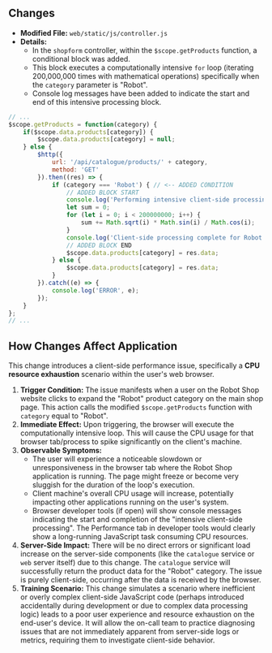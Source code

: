 ## Changes

- **Modified File:** `web/static/js/controller.js`
- **Details:**
    - In the `shopform` controller, within the `$scope.getProducts` function, a conditional block was added.
    - This block executes a computationally intensive `for` loop (iterating 200,000,000 times with mathematical operations) specifically when the `category` parameter is "Robot".
    - Console log messages have been added to indicate the start and end of this intensive processing block.

```javascript
// ...
$scope.getProducts = function(category) {
    if($scope.data.products[category]) {
        $scope.data.products[category] = null;
    } else {
        $http({
            url: '/api/catalogue/products/' + category,
            method: 'GET'
        }).then((res) => {
            if (category === 'Robot') { // <-- ADDED CONDITION
                // ADDED BLOCK START
                console.log('Performing intensive client-side processing for Robot category products...');
                let sum = 0;
                for (let i = 0; i < 200000000; i++) { 
                    sum += Math.sqrt(i) * Math.sin(i) / Math.cos(i);
                }
                console.log('Client-side processing complete for Robot category. Result (unused): ' + sum);
                // ADDED BLOCK END
                $scope.data.products[category] = res.data;
            } else {
                $scope.data.products[category] = res.data;
            }
        }).catch((e) => {
            console.log('ERROR', e);
        });
    }
};
// ...
```

## How Changes Affect Application

This change introduces a client-side performance issue, specifically a **CPU resource exhaustion** scenario within the user's web browser.

1.  **Trigger Condition:** The issue manifests when a user on the Robot Shop website clicks to expand the "Robot" product category on the main shop page. This action calls the modified `$scope.getProducts` function with `category` equal to "Robot".
2.  **Immediate Effect:** Upon triggering, the browser will execute the computationally intensive loop. This will cause the CPU usage for that browser tab/process to spike significantly on the client's machine.
3.  **Observable Symptoms:**
    *   The user will experience a noticeable slowdown or unresponsiveness in the browser tab where the Robot Shop application is running. The page might freeze or become very sluggish for the duration of the loop's execution.
    *   Client machine's overall CPU usage will increase, potentially impacting other applications running on the user's system.
    *   Browser developer tools (if open) will show console messages indicating the start and completion of the "intensive client-side processing". The Performance tab in developer tools would clearly show a long-running JavaScript task consuming CPU resources.
4.  **Server-Side Impact:** There will be no direct errors or significant load increase on the server-side components (like the `catalogue` service or `web` server itself) due to this change. The `catalogue` service will successfully return the product data for the "Robot" category. The issue is purely client-side, occurring after the data is received by the browser.
5.  **Training Scenario:** This change simulates a scenario where inefficient or overly complex client-side JavaScript code (perhaps introduced accidentally during development or due to complex data processing logic) leads to a poor user experience and resource exhaustion on the end-user's device. It will allow the on-call team to practice diagnosing issues that are not immediately apparent from server-side logs or metrics, requiring them to investigate client-side behavior.